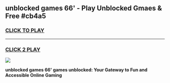 
## unblocked games 66' - Play Unblocked Gmaes & Free #cb4a5
<h3>
<a href="https://news.freeplayer.one?title=unblocked_games_66'&ref=03M">CLICK TO PLAY</a></h3>
<hr>

<h3>
<a href="https://news.freeplayer.one?title=unblocked_games_66'&ref=03M">CLICK 2 PLAY</a>
  
</h3>

<a href="https://news.freeplayer.one?title=unblocked_games_66'&ref=03M"><img src="https://clearcache.store/games.png"></a>


**unblocked games 66' games unblocked: Your Gateway to Fun and Accessible Online Gaming**

